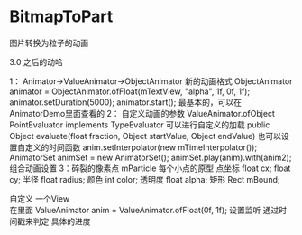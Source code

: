 # BitmapToPart
图片转换为粒子的动画

3.0 之后的动哈

1：
Animator->ValueAnimator->ObjectAnimator 新的动画格式
ObjectAnimator animator = ObjectAnimator.ofFloat(mTextView, "alpha", 1f, 0f, 1f);
animator.setDuration(5000);
animator.start();
最基本的，可以在 AnimatorDemo里面查看的
2：
自定义动画的参数 
ValueAnimator.ofObject
PointEvaluator implements TypeEvaluator 可以进行自定义的加载
public Object evaluate(float fraction, Object startValue, Object endValue) 
也可以设置自定义的时间函数
anim.setInterpolator(new mTimeInterpolator());
AnimatorSet animSet = new AnimatorSet();
animSet.play(anim).with(anim2);
组合动画设置
3：碎裂的像素点
mParticle 每个小点的原型
点坐标
float cx; 
float cy;
半径
float radius;
颜色
int color;
透明度
float alpha;
矩形
Rect mBound;

自定义 一个View  
在里面 ValueAnimator anim = ValueAnimator.ofFloat(0f, 1f); 
设置监听 通过时间戳来判定 具体的进度
